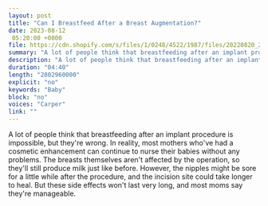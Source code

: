 ```yaml
---
layout: post
title: "Can I Breastfeed After a Breast Augmentation?"
date: 2023-08-12
 05:20:00 +0800
file: https://cdn.shopify.com/s/files/1/0248/4522/1987/files/20220820_2.mp3?v=1660958723
summary: "A lot of people think that breastfeeding after an implant procedure is impossible, but they're wrong. In reality, most mothers who've had a cosmetic enhancement can continue to nurse their babies without any problems. The breasts themselves aren't affected by the operation, so they'll still produce milk just like before. However, the nipples might be sore for a little while after the procedure, and the incision site could take longer to heal. But these side effects won't last very long, and most moms say they're manageable."
description: "A lot of people think that breastfeeding after an implant procedure is impossible, but they're wrong. In reality, most mothers who've had a cosmetic enhancement can continue to nurse their babies without any problems. The breasts themselves aren't affected by the operation, so they'll still produce milk just like before. However, the nipples might be sore for a little while after the procedure, and the incision site could take longer to heal. But these side effects won't last very long, and most moms say they're manageable."
duration: "04:40"
length: "2802960000"
explicit: "no"
keywords: "Baby"
block: "no"
voices: "Carper"
link: ""
---
```


A lot of people think that breastfeeding after an implant procedure is impossible, but they're wrong. In reality, most mothers who've had a cosmetic enhancement can continue to nurse their babies without any problems. The breasts themselves aren't affected by the operation, so they'll still produce milk just like before. However, the nipples might be sore for a little while after the procedure, and the incision site could take longer to heal. But these side effects won't last very long, and most moms say they're manageable.
